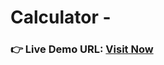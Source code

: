# Calculator -
### **👉 Live Demo URL:** <a href="https://shreyash00007.github.io/Calculator/">**Visit Now** </a>
<!----->
